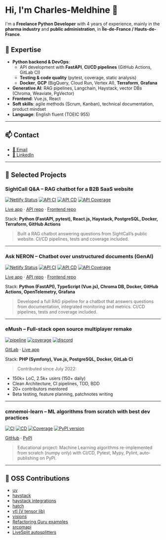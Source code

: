 # Hi, I'm Charles-Meldhine 👋

I'm a **Freelance Python Developer** with 4 years of experience, mainly in the **pharma industry** and **public administration**, in **Île-de-France / Hauts-de-France**.

## 🧰 Expertise

- **Python backend & DevOps**:
  - API development with **FastAPI**, **CI/CD pipelines** (GitHub Actions, GitLab CI)
  - **Testing & code quality** (pytest, coverage, static analysis)
  - **Docker**, **GCP** (BigQuery, Cloud Run, Vertex AI), **Terraform**, **Grafana**
- **Generative AI**: RAG pipelines, Langchain, Haystack, vector DBs (Chroma, Weaviate, PgVector)
- **Frontend**: Vue.js, React
- **Soft skills**: agile methods (Scrum, Kanban), technical documentation, product mindset
- **Language**: English fluent (TOEIC 955)

---

## 📫 Contact

- [📧 Email](mailto:charlesmeldhine.madimnemoi@gmail.com)
- [💼 LinkedIn](https://www.linkedin.com/in/madi-mnemoi-charles-meldhine-data-scientist-machine-learning-engineer-python-developer)

---

## 📌 Selected Projects

### SightCall Q&A – RAG chatbot for a B2B SaaS website

[![Netlify Status](https://api.netlify.com/api/v1/badges/19d09da9-f02f-453f-ba24-9b07f2f4eaae/deploy-status)](https://sightcall-qa.netlify.app/)
[![API CI](https://github.com/cmnemoi/sightcall_qa_api/actions/workflows/continuous_integration.yaml/badge.svg)](https://github.com/cmnemoi/sightcall_qa_api/actions/workflows/continuous_integration.yaml)
[![API CD](https://github.com/cmnemoi/sightcall_qa_api/actions/workflows/continuous_delivery.yaml/badge.svg)](https://github.com/cmnemoi/sightcall_qa_api/actions/workflows/continuous_delivery.yaml)
[![API Coverage](https://codecov.io/gh/cmnemoi/sightcall_qa_api/graph/badge.svg?token=FLAARH38AG)](https://codecov.io/gh/cmnemoi/sightcall_qa_api)

[Live app](https://sightcall-qa.netlify.app) · [API repo](https://github.com/cmnemoi/sightcall_qa_api) · [Frontend repo](https://github.com/cmnemoi/sightcall-qa-app)

Stack: **Python (FastAPI, pytest), React.js, Haystack, PostgreSQL, Docker, Terraform, GitHub Actions**

> Built a RAG chatbot answering questions from SightCall’s public website. CI/CD pipelines, tests and coverage included.

---

### Ask NERON – Chatbot over unstructured documents (GenAI)

[![Netlify Status](https://api.netlify.com/api/v1/badges/49ec8f74-e14b-4a9d-ac0e-a3947e403301/deploy-status)](https://askneron.netlify.app)
[![API CI](https://github.com/cmnemoi/emush_rag/actions/workflows/continuous_integration.yaml/badge.svg)](https://github.com/cmnemoi/emush_rag/actions/workflows/continuous_integration.yaml)
[![API CD](https://github.com/cmnemoi/emush_rag/actions/workflows/create_github_release.yaml/badge.svg)](https://github.com/cmnemoi/emush_rag/actions/workflows/create_github_release.yaml)
[![API Coverage](https://codecov.io/gh/cmnemoi/emush_rag/graph/badge.svg?token=FLAARH38AG)](https://codecov.io/gh/cmnemoi/emush_rag)

[Live app](https://askneron.netlify.app) · [API repo](https://github.com/cmnemoi/emush_rag) · [Frontend repo](https://github.com/cmnemoi/ask_neron_front)

Stack: **Python (FastAPI), TypeScript (Vue.js), Chroma DB, Docker, GitHub Actions, OpenTelemetry, Grafana**

> Developed a full RAG pipeline for a chatbot that answers questions from documentation, integrated monitoring and metrics. CI/CD pipelines, tests and coverage included.

---

### eMush – Full-stack open source multiplayer remake

[![pipeline](https://gitlab.com/eternaltwin/mush/mush/badges/develop/pipeline.svg)](https://gitlab.com/eternaltwin/mush/mush/-/pipelines?ref=develop)
[![coverage](https://gitlab.com/eternaltwin/mush/mush/badges/develop/coverage.svg?job=api-test-develop&key_text=Backend+Coverage&key_width=130)](https://gitlab.com/eternaltwin/mush/mush/-/graphs/develop/charts)
[![discord](https://user-content.gitlab-static.net/7e2a439cd72fbe75267ad51eece2abd136f004b2/68747470733a2f2f696d672e736869656c64732e696f2f646973636f72642f363933303832303131343834363834333438)](https://discord.com/channels/693082011484684348/746873392463872071)

[GitLab](https://gitlab.com/eternaltwin/mush/mush) · [Live app](https://emush.eternaltwin.org)

Stack: **PHP (Symfony), Vue.js, PostgreSQL, Docker, GitLab CI**

> Contributed since July 2022:
- 150k+ LoC, 2.5k+ users (150+ daily)
- Clean Architecture, CI pipelines, TDD, BDD
- 20+ contributors mentored
- Beta testing, feature planning, patchnotes writing

---

### cmnemoi-learn – ML algorithms from scratch with best dev practices

[![CI](https://github.com/cmnemoi/cmnemoi-learn/actions/workflows/continous_integration.yaml/badge.svg?branch=main)](https://github.com/cmnemoi/cmnemoi-learn/actions/workflows/continous_integration.yaml)
[![CD](https://github.com/cmnemoi/cmnemoi-learn/actions/workflows/create_github_release.yaml/badge.svg?branch=main)](https://github.com/cmnemoi/cmnemoi-learn/actions/workflows/create_github_release.yaml)
[![Coverage](https://coveralls.io/repos/github/cmnemoi/cmnemoi-learn/badge.svg?branch=main)](https://coveralls.io/github/cmnemoi/cmnemoi-learn?branch=main)
[![PyPI version](https://badge.fury.io/py/cmnemoi-learn.svg)](https://badge.fury.io/py/cmnemoi-learn)

[GitHub](https://github.com/cmnemoi/cmnemoi-learn) · [PyPI](https://pypi.org/project/cmnemoi-learn/)

> Educational project: Machine Learning algorithms re-implemented from scratch (numpy only) with CI/CD, Pytest, Mypy, Pylint, auto-publishing on PyPI.

---

## 🧪 OSS Contributions

- [uv](https://github.com/astral-sh/uv/commits?author=cmnemoi)
- [haystack](https://github.com/deepset-ai/haystack/commits?author=cmnemoi)
- [haystack integrations](https://github.com/deepset-ai/haystack-core-integrations/commits?author=cmnemoi)
- [hatch](https://github.com/pypa/hatch/commits/hatch-v1.13.x?author=cmnemoi)
- [vtl (V tensor lib)](https://github.com/vlang/vtl/commits?author=cmnemoi)
- [visions](https://github.com/dylan-profiler/visions/commits?author=cmnemoi)
- [Refactoring Guru examples](https://github.com/RefactoringGuru/refactoring-examples/commits?author=cmnemoi)
- [srcomapi](https://github.com/blha303/srcomapi/commits?author=cmnemoi)
- [LiveSplit autosplitters](https://github.com/LiveSplit/LiveSplit.AutoSplitters/commits?author=cmnemoi)
